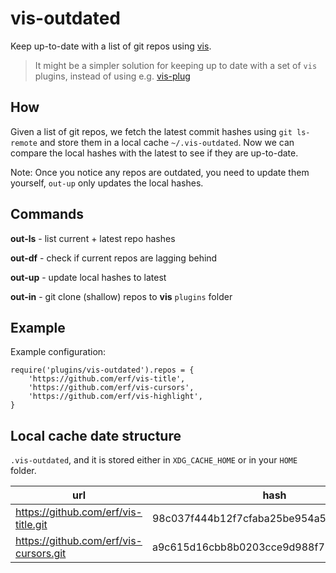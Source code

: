 # vis-outdated

Keep up-to-date with a list of git repos using [vis](https://github.com/martanne/vis).

> It might be a simpler solution for keeping up to date with a set of `vis` plugins, instead of using e.g. [vis-plug](https://github.com/erf/vis-plug)

## How

Given a list of git repos, we fetch the latest commit hashes using `git ls-remote` and store them in a local cache `~/.vis-outdated`. Now we can compare the local hashes with the latest to see if they are up-to-date.

Note: Once you notice any repos are outdated, you need to update them yourself, `out-up` only updates the local hashes.

## Commands

**out-ls** - list current + latest repo hashes

**out-df** - check if current repos are lagging behind

**out-up** - update local hashes to latest

**out-in** - git clone (shallow) repos to **vis** `plugins` folder

## Example


Example configuration:

```
require('plugins/vis-outdated').repos = {
	'https://github.com/erf/vis-title',
	'https://github.com/erf/vis-cursors',
	'https://github.com/erf/vis-highlight',
}
```

## Local cache date structure

`.vis-outdated`, and it is stored either in `XDG_CACHE_HOME` or in your `HOME` folder.

| url | hash |
|-----|------|
| https://github.com/erf/vis-title.git | 98c037f444b12f7cfaba25be954a582861f09990 |
| https://github.com/erf/vis-cursors.git |a9c615d16cbb8b0203cce9d988f72ae7dd327cf3 |
